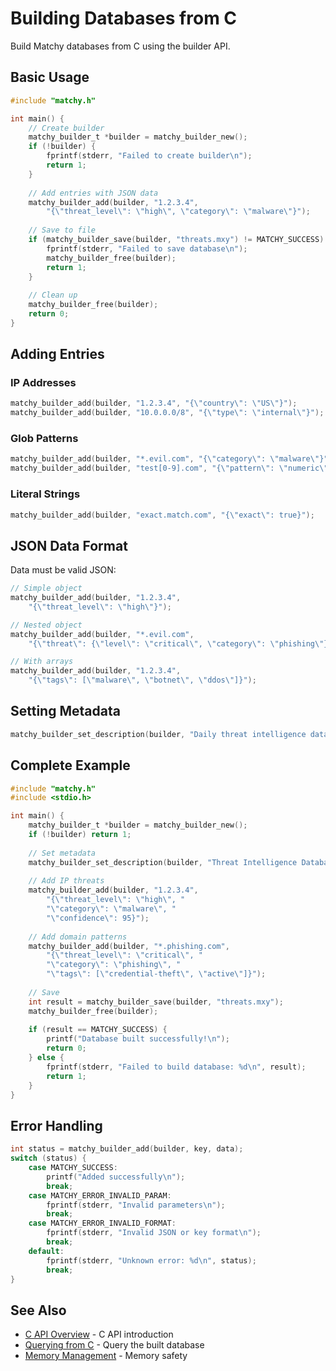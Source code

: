 # Building Databases from C

Build Matchy databases from C using the builder API.

## Basic Usage

```c
#include "matchy.h"

int main() {
    // Create builder
    matchy_builder_t *builder = matchy_builder_new();
    if (!builder) {
        fprintf(stderr, "Failed to create builder\n");
        return 1;
    }
    
    // Add entries with JSON data
    matchy_builder_add(builder, "1.2.3.4", 
        "{\"threat_level\": \"high\", \"category\": \"malware\"}");
    
    // Save to file
    if (matchy_builder_save(builder, "threats.mxy") != MATCHY_SUCCESS) {
        fprintf(stderr, "Failed to save database\n");
        matchy_builder_free(builder);
        return 1;
    }
    
    // Clean up
    matchy_builder_free(builder);
    return 0;
}
```

## Adding Entries

### IP Addresses

```c
matchy_builder_add(builder, "1.2.3.4", "{\"country\": \"US\"}");
matchy_builder_add(builder, "10.0.0.0/8", "{\"type\": \"internal\"}");
```

### Glob Patterns

```c
matchy_builder_add(builder, "*.evil.com", "{\"category\": \"malware\"}");
matchy_builder_add(builder, "test[0-9].com", "{\"pattern\": \"numeric\"}");
```

### Literal Strings

```c
matchy_builder_add(builder, "exact.match.com", "{\"exact\": true}");
```

## JSON Data Format

Data must be valid JSON:

```c
// Simple object
matchy_builder_add(builder, "1.2.3.4", 
    "{\"threat_level\": \"high\"}");

// Nested object
matchy_builder_add(builder, "*.evil.com",
    "{\"threat\": {\"level\": \"critical\", \"category\": \"phishing\"}}");

// With arrays
matchy_builder_add(builder, "1.2.3.4",
    "{\"tags\": [\"malware\", \"botnet\", \"ddos\"]}");
```

## Setting Metadata

```c
matchy_builder_set_description(builder, "Daily threat intelligence database");
```

## Complete Example

```c
#include "matchy.h"
#include <stdio.h>

int main() {
    matchy_builder_t *builder = matchy_builder_new();
    if (!builder) return 1;
    
    // Set metadata
    matchy_builder_set_description(builder, "Threat Intelligence Database");
    
    // Add IP threats
    matchy_builder_add(builder, "1.2.3.4",
        "{\"threat_level\": \"high\", "
        "\"category\": \"malware\", "
        "\"confidence\": 95}");
    
    // Add domain patterns
    matchy_builder_add(builder, "*.phishing.com",
        "{\"threat_level\": \"critical\", "
        "\"category\": \"phishing\", "
        "\"tags\": [\"credential-theft\", \"active\"]}");
    
    // Save
    int result = matchy_builder_save(builder, "threats.mxy");
    matchy_builder_free(builder);
    
    if (result == MATCHY_SUCCESS) {
        printf("Database built successfully!\n");
        return 0;
    } else {
        fprintf(stderr, "Failed to build database: %d\n", result);
        return 1;
    }
}
```

## Error Handling

```c
int status = matchy_builder_add(builder, key, data);
switch (status) {
    case MATCHY_SUCCESS:
        printf("Added successfully\n");
        break;
    case MATCHY_ERROR_INVALID_PARAM:
        fprintf(stderr, "Invalid parameters\n");
        break;
    case MATCHY_ERROR_INVALID_FORMAT:
        fprintf(stderr, "Invalid JSON or key format\n");
        break;
    default:
        fprintf(stderr, "Unknown error: %d\n", status);
        break;
}
```

## See Also

- [C API Overview](c-api.md) - C API introduction
- [Querying from C](c-querying.md) - Query the built database
- [Memory Management](c-memory.md) - Memory safety
